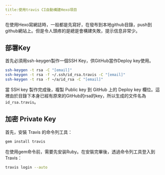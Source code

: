 ```yaml
---
title:使用travis CI自動構建Hexo項目
---
```


在使用Hexo寫網誌時，一般都是先寫好，在發布到本地github目錄，push到github網站上。但是令人頭疼的是總是會構建失敗，提示信息非常少。


## 部署Key

首先必須用ssh-keygen製作一個SSH Key，供GitHub當作Deploy key使用。

```Bash
ssh-keygen -t rsa -C "[email]"
ssh-keygen -t rsa -f ~/.ssh/id_rsa.travis -C "[email]"
ssh-keygen -t rsa -f ~/a/id_rsa -C "[email]"
```

當 SSH key 製作完成後，複製 Public key 到 GitHub 上的 Deploy key 欄位。這裡由於目錄下本身已經有原來的GitHub的rsa的key，所以生成的文件名為<code>id_rsa.travis</code>。

## 加密 Private Key

首先，安裝 Travis 的命令列工具：

```Bash
gem install travis
```

在使用gem命令前，需要先安装Ruby。在安裝完畢後，透過命令列工具登入到 Travis：

```Bash
travis login --auto
```








